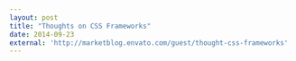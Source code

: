 ```yaml
---
layout: post
title: "Thoughts on CSS Frameworks"
date: 2014-09-23
external: 'http://marketblog.envato.com/guest/thought-css-frameworks'
---
```

